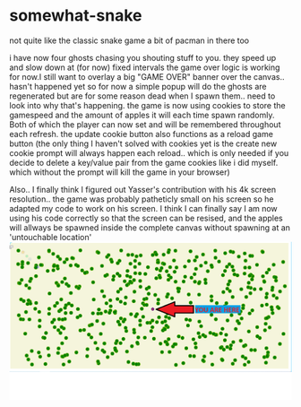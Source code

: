 # somewhat-snake
not quite like the classic snake game
a bit of pacman in there too

i have now four ghosts chasing you shouting stuff to you. they speed up and slow down at (for now) fixed intervals
the game over logic is working for now.I still want to overlay a big "GAME OVER" banner over the canvas.. hasn't happened yet so for now a simple popup will do
the ghosts are regenerated but are for some reason dead when I spawn them.. need to look into why that's happening.
the game is now using cookies to store the gamespeed and the amount of apples it will each time spawn randomly. Both of which the player can now set and will be remembered throughout each refresh. the update cookie button also functions as a reload game button (the only thing I haven't solved with cookies yet is the create new cookie prompt will always happen each reload.. which is only needed if you decide to delete a key/value pair from the game cookies like i did myself. which without the prompt will kill the game in your browser)

Also.. I finally think I figured out Yasser's contribution with his 4k screen resolution.. the game was probably patheticly small on his screen so he adapted my code to work on his screen. I think I can finally say I am now using his code correctly so that the screen can be resised, and the apples will allways be spawned inside the complete canvas without spawning at an 'untouchable location'
![largeScreens](largescreens.png "large screens with 500 apples generated")
